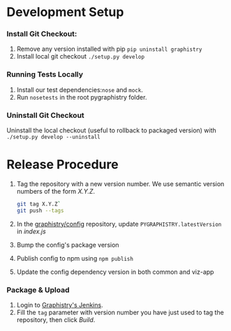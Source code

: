 # Development Setup
### Install Git Checkout:

1. Remove any version installed with pip
    `pip uninstall graphistry`
2. Install local git checkout
	`./setup.py develop`

### Running Tests Locally

1. Install our test dependencies:`nose` and `mock`.
2. Run `nosetests` in the root pygraphistry folder.

### Uninstall Git Checkout

Uninstall the local checkout (useful to rollback to packaged version) with `./setup.py develop --uninstall`

# Release Procedure
1. Tag the repository with a new version number. We use semantic version numbers of the form *X.Y.Z*.

	```sh
	git tag X.Y.Z`
	git push --tags
	```

2. In the [graphistry/config](https://github.com/graphistry/config) repository, update `PYGRAPHISTRY.latestVersion` in *index.js*
3. Bump the config's package version
4. Publish config to npm using `npm publish`
5. Update the config dependency version in both common and viz-app

### Package & Upload
1. Login to [Graphistry's Jenkins](http://deploy.graphistry.com/view/Package/job/Package%20PyGraphistry%20to%20PIP/build).
2. Fill the `tag` parameter with version number you have just used to tag the repository, then click *Build*.
